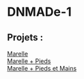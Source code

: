 # DNMADe-1
 
## Projets :
[Marelle](./marelle/marelle.html)  
[Marelle + Pieds](./marelle/marelle_pieds.html)  
[Marelle + Pieds et Mains](./marelle/marelle_pieds-mains.html)  
